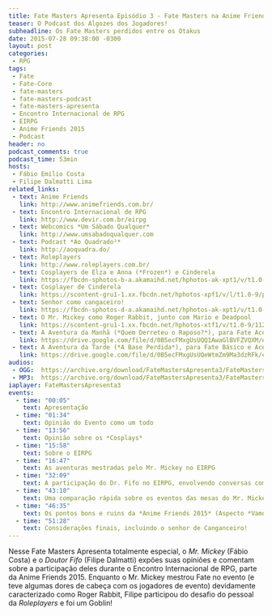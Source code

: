 ```yaml
---
title: Fate Masters Apresenta Episódio 3 - Fate Masters na Anime Friends 2015
teaser: O Podcast dos Algozes dos Jogadores!
subheadline: Os Fate Masters perdidos entre os Otakus
date: 2015-07-28 09:38:00 -0300
layout: post
categories:
 - RPG
tags:
 - Fate
 - Fate-Core
 - fate-masters
 - fate-masters-podcast
 - fate-masters-apresenta
 - Encontro Internacional de RPG
 - EIRPG
 - Anime Friends 2015
 - Podcast
header: no
podcast_comments: true 
podcast_time: 53min
hosts:
 - Fábio Emilio Costa
 - Filipe Dalmatti Lima
related_links:
 - text: Anime Friends
   link: http://www.animefriends.com.br/
 - text: Encontro Internacional de RPG
   link: http://www.devir.com.br/eirpg
 - text: Webcomics *Um Sábado Qualquer*
   link: http://www.umsabadoqualquer.com
 - text: Podcast *Ao Quadrado²*
   link: http://aoquadra.do/
 - text: Roleplayers
   link: http://www.roleplayers.com.br/
 - text: Cosplayers de Elza e Anna (*Frozen*) e Cinderela
   link: https://fbcdn-sphotos-b-a.akamaihd.net/hphotos-ak-xpt1/v/t1.0-9/11703084_965287756868443_7519496614998231843_n.jpg?oh=9da32206cdad33a2d6ad15e771f09357&oe=56237E79&__gda__=1444283517_c4587aa4862643e4fd20212330bd71be
 - text: Cosplayer de Cinderela
   link: https://scontent-gru1-1.xx.fbcdn.net/hphotos-xpf1/v/l/t1.0-9/p403x403/11053121_1680751625488575_7245074951129782236_n.jpg?oh=b93c2473b4b226bb8ee24f5d4df022aa&oe=5626DEEC
 - text: Senhor como cangaceiro!
   link: https://fbcdn-sphotos-d-a.akamaihd.net/hphotos-ak-xpt1/v/t1.0-9/11223302_10152983523707543_7459976140123187533_n.jpg?oh=427a7aeb0538c261724c68b3d9545501&oe=5621BE84&__gda__=1445356173_a10420f5947b384406a2571f260bcc81
 - text: O Mr. Mickey como Roger Rabbit, junto com Mario e Deadpool
   link: https://scontent-gru1-1.xx.fbcdn.net/hphotos-xtf1/v/t1.0-9/11251724_10152983523197543_8312035573441559799_n.jpg?oh=c6f07b903564a2a36f653808db45a151&oe=56593D16
 - text: A Aventura da Manhã (*Quem Derreteu o Raposo?*), para Fate Acelerado, com Fichas, Cenário e Regras necessárias (em PDF)
   link: https://drive.google.com/file/d/0B5ecFMxgUsUQQ1AwaGlBVFZVQXM/edit?usp=docslist_api
 - text: A Aventura da Tarde (*A Base Perdida*), para Fate Básico e Acelerado, como parte do Cenário do Conto de Fadas do Espaço, com todas as Regras necessárias e Fichas de Personagem para Fate Básico
   link: https://drive.google.com/file/d/0B5ecFMxgUsUQeWtmZm9Ma3dzRFk/edit?usp=docslist_api
audios:
 - OGG:  https://archive.org/download/FateMastersApresenta3/FateMastersApresenta3.ogg
 - MP3:  https://archive.org/download/FateMastersApresenta3/FateMastersApresenta3.mp3
iaplayer: FateMastersApresenta3
events: 
  - time: "00:05"
    text: Apresentação
  - time: "01:34"
    text: Opinião do Evento como um todo
  - time: "13:56"
    text: Opinião sobre os *Cosplays*
  - time: "15:58"
    text: Sobre o EIRPG
  - time: "16:47"
    text: As aventuras mestradas pelo Mr. Mickey no EIRPG 
  - time: "32:09"
    text: A participação do Dr. Fifo no EIRPG, envolvendo conversas com pessoal de RPG e o *Nóis é Goblin*
  - time: "43:10"
    text: Uma comparação rápida sobre os eventos das mesas do Mr. Mickey e pelo *Nóis é Goblin* jogado pelo Dr. Fifo
  - time: "46:35"
    text: Os pontos bons e ruins da *Anime Friends 2015* (Aspecto *Vamos detonar a Yamato*)
  - time: "51:28"
    text: Considerações finais, incluindo o senhor de Canganceiro!
---
```


Nesse  Fate  Masters Apresenta  totalmente  especial,  o *Mr.  Mickey*
(Fábio Costa) e o *Doutor Fifo* (Filipe Dalmatti) expões suas opiniões
e comentam sobre a participação deles durante o Encontro Internacional
de RPG, parte  da Anime Friends 2015.  Enquanto o  Mr.  Mickey mestrou
Fate no  evento (e teve  algumas dores de  cabeça com os  jogadores de
evento) devidamente caracterizado como Roger Rabbit, Filipe participou
do desafio do pessoal da *Roleplayers* e foi um Goblin!
